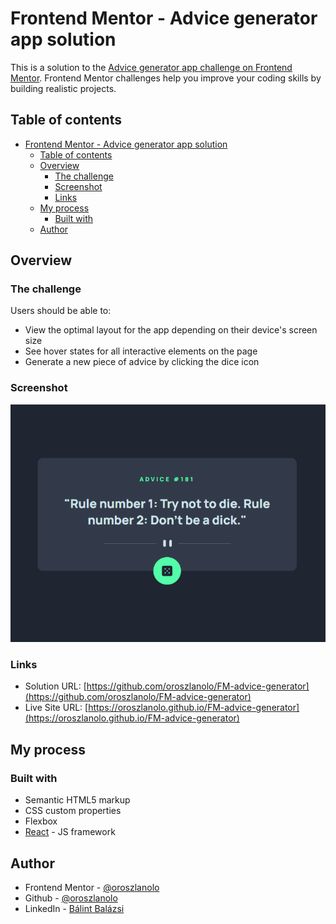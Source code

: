 # Frontend Mentor - Advice generator app solution

This is a solution to the [Advice generator app challenge on Frontend Mentor](https://www.frontendmentor.io/challenges/advice-generator-app-QdUG-13db). Frontend Mentor challenges help you improve your coding skills by building realistic projects.

## Table of contents

- [Frontend Mentor - Advice generator app solution](#frontend-mentor---advice-generator-app-solution)
  - [Table of contents](#table-of-contents)
  - [Overview](#overview)
    - [The challenge](#the-challenge)
    - [Screenshot](#screenshot)
    - [Links](#links)
  - [My process](#my-process)
    - [Built with](#built-with)
  - [Author](#author)


## Overview

### The challenge

Users should be able to:

- View the optimal layout for the app depending on their device's screen size
- See hover states for all interactive elements on the page
- Generate a new piece of advice by clicking the dice icon

### Screenshot

![](./screenshot.png)


### Links

- Solution URL: [https://github.com/oroszlanolo/FM-advice-generator](https://github.com/oroszlanolo/FM-advice-generator)
- Live Site URL: [https://oroszlanolo.github.io/FM-advice-generator](https://oroszlanolo.github.io/FM-advice-generator)

## My process

### Built with

- Semantic HTML5 markup
- CSS custom properties
- Flexbox
- [React](https://angular.io) - JS framework



## Author

- Frontend Mentor - [@oroszlanolo](https://www.frontendmentor.io/profile/oroszlanolo)
- Github - [@oroszlanolo](https://github.com/oroszlanolo)
- LinkedIn - [Bálint Balázsi](https://www.linkedin.com/in/balazsib/)